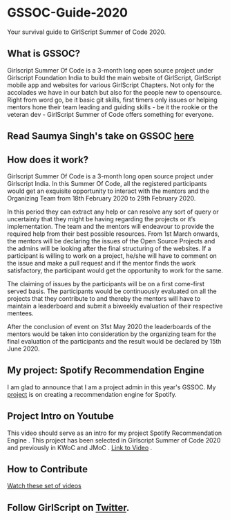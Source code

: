 # GSSOC-Guide-2020

Your survival guide to GirlScript Summer of Code 2020.

## What is GSSOC?
Girlscript Summer Of Code is a 3-month long open source project under Girlscript Foundation India to build the main website of GirlScript, GirlScript mobile app and websites for various GirlScript Chapters. Not only for the accolades we have in our batch but also for the people new to opensource. Right from word go, be it basic git skills, first timers only issues or helping mentors hone their team leading and guiding skills - be it the rookie or the veteran dev - GirlScript Summer of Code offers something for everyone.

## Read Saumya Singh's take on GSSOC [here](https://medium.com/girlscript-summer-of-code/kickstart-your-opensource-journey-with-girlsscript-dc8ec678ce02)

## How does it work?

Girlscript Summer Of Code is a 3-month long open source project under Girlscript India. In this Summer Of Code, all the registered participants would get an exquisite opportunity to interact with the mentors and the Organizing Team from 18th February 2020 to 29th February 2020.

In this period they can extract any help or can resolve any  sort of query or uncertainty that they might be having regarding the projects or it’s implementation. The team and the mentors will endeavour to provide the required help from their best possible resources. From 1st March onwards, the mentors will be declaring  the issues of the Open Source Projects and the admins will be looking after the final structuring of the websites. If a participant is willing to work on a project, he/she will have to comment on the issue and make a pull request and if the mentor finds the work satisfactory, the participant would get the opportunity to work for the same.

The claiming of issues by the participants will be on a first come-first served basis. The participants would be continuously evaluated on all the projects that they contribute to and thereby the  mentors will have to maintain a leaderboard and submit a biweekly evaluation of their respective mentees.

After the conclusion of event on 31st May 2020 the leaderboards of the mentors would be taken into consideration by the organizing team for the final evaluation of the participants and the result would be declared by 15th June 2020.


## My project: Spotify Recommendation Engine
I am glad to announce that I am a project admin in this year's GSSOC. My [project](ucalyptus.github.io/Spotify-Recommendation-Engine/) is on creating a recommendation engine for Spotify. 
## Project Intro on Youtube
This video should serve as an intro for my project Spotify Recommendation Engine . This project has been selected in Girlscript Summer of Code 2020 and previously in KWoC and JMoC . [Link to Video](https://youtu.be/otrW8brCAiU) .


## How to Contribute
[Watch these set of videos](https://ucalyptus.github.io/Youtube)

## Follow GirlScript on [Twitter](https://twitter.com/girlscriptsoc).

